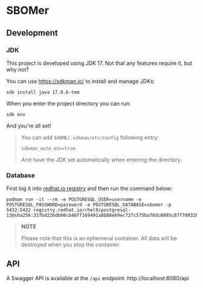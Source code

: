 # SBOMer

## Development

### JDK

This project is developed using JDK 17. Not that any features require it, but why not?

You can use https://sdkman.io/ to install and manage JDKs:

```
sdk install java 17.0.6-tem
```

When you enter the project directory you can run:

```
sdk env
```

And you're all set!

> You can add `$HOME/.sdkman/etc/config` following entry:
> 
> ```
> sdkman_auto_env=true
> ```
>
> And have the JDK set automatically when entering the directory.

### Database

First log it into [redhat.io registry](https://access.redhat.com/terms-based-registry) and then run the command below:

```
podman run -it --rm -e POSTGRESQL_USER=username -e POSTGRESQL_PASSWORD=password -e POSTGRESQL_DATABASE=sbomer -p 5432:5432 registry.redhat.io/rhel9/postgresql-13@sha256:31fbd226db60cb48ff169491a8b88e69ec727c575ba76dc6095c87f70932b777
```

> **NOTE**
>
> Please note that this is an ephemeral container. All data will be destroyed when you stop the container.

## API

A Swagger API is available at the `/api` endpoint: http://localhost:8080/api
